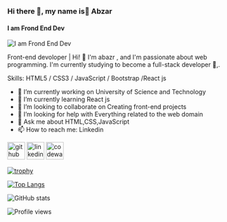 ### Hi there 👋, my name is ِAbzar
#### I am Frond End Dev
![I am Frond End Dev](https://arturssmirnovs.github.io/github-profile-readme-generator/images/banner.png)

Front-end devoloper | Hi! 👋 I'm abazr , and I'm passionate about web programming. I'm currently studying to become a full-stack developer 🚀,.

Skills: HTML5 / CSS3 / JavaScript / Bootstrap /React js

- 🔭 I’m currently working on University of Science and Technology 
- 🌱 I’m currently learning React js 
- 👯 I’m looking to collaborate on Creating front-end projects 
- 🤔 I’m looking for help with Everything related to the web domain 
- 💬 Ask me about HTML,CSS,JavaScript  
- 📫 How to reach me: Linkedin  


[<img src='https://cdn.jsdelivr.net/npm/simple-icons@3.0.1/icons/github.svg' alt='github' height='40'>](https://github.com/abazramin)  [<img src='https://cdn.jsdelivr.net/npm/simple-icons@3.0.1/icons/linkedin.svg' alt='linkedin' height='40'>](https://www.linkedin.com/in/https://www.linkedin.com/in/abazr-amin-951279284//)  [<img src='https://cdn.jsdelivr.net/npm/simple-icons@3.0.1/icons/codewars.svg' alt='codewars' height='40'>](https://www.codewars.com/users/abazramin)  

[![trophy](https://github-profile-trophy.vercel.app/?username=abazramin)](https://github.com/ryo-ma/github-profile-trophy)

[![Top Langs](https://github-readme-stats.vercel.app/api/top-langs/?username=abazramin)](https://github.com/anuraghazra/github-readme-stats)

![GitHub stats](https://github-readme-stats.vercel.app/api?username=abazramin&show_icons=true)  

![Profile views](https://gpvc.arturio.dev/abazramin)  
